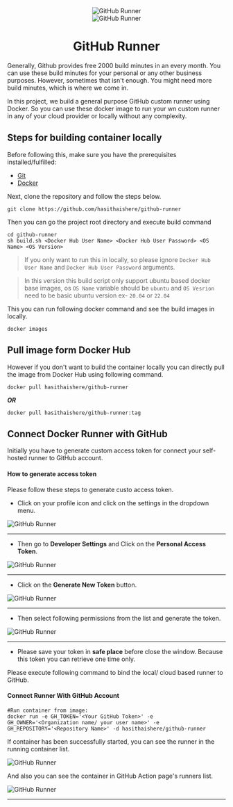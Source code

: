 <div align="center">
  <img src="https://user-images.githubusercontent.com/4580975/194851999-ca3e6db3-c5fa-4b22-b99f-549f4a9a6135.jpg" alt="GitHub Runner"/>
</div>
<div align="center"><img src="https://github.com/hasithaishere/github-runner/actions/workflows/publish-runner.yml/badge.svg" alt="GitHub Runner"/>
</div>
<h1 align="center">GitHub Runner</h1>

Generally, Github provides free 2000 build minutes in an every month. You can use these build minutes for your personal or any other business purposes. However, sometimes that isn't enough. You might need more build minutes, which is where we come in.

In this project, we build a general purpose GitHub custom runner using Docker. So you can use these docker image to run your wn custom runner in any of your cloud provider or locally without any complexity.

## Steps for building container locally

Before following this, make sure you have the prerequisites installed/fulfilled:

- [Git](https://git-scm.com/downloads)
- [Docker](https://docs.docker.com/get-docker/)

Next, clone the repository and follow the steps below.

```shell
git clone https://github.com/hasithaishere/github-runner
```

Then you can go the project root directory and execute build command

```shell
cd github-runner
sh build.sh <Docker Hub User Name> <Docker Hub User Password> <OS Name> <OS Version>
```

>If you only want to run this in locally, so please ignore `Docker Hub User Name` and `Docker Hub User Password` arguments.

>In this version this build script only support ubuntu based docker base images, os `OS Name` variable should be `ubuntu` and `OS Vesrion` need to be  basic ubuntu version ex- `20.04` or `22.04`

This you can run following docker command and see the build images in locally.

```shell
docker images
```
## Pull image form Docker Hub

However if you don't want to build the container locally you can directly pull the image from Docker Hub using following command.

```shell
docker pull hasithaishere/github-runner
```
_**OR**_
```shell
docker pull hasithaishere/github-runner:tag
```

## Connect Docker Runner with GitHub

Initially you have to generate custom access token for connect your self-hosted runner to GitHub account.

#### How to generate access token

Please follow these steps to generate custo access token.

- Click on your profile icon and click on the settings in the dropdown menu.

<img src="https://user-images.githubusercontent.com/4580975/194856355-7d4bba7e-86a0-4035-99a6-165dc76367e9.gif" alt="GitHub Runner"/>

<hr>

- Then go to **Developer Settings** and Click on the **Personal Access Token**.

<img src="https://user-images.githubusercontent.com/4580975/194856352-e492981d-1fda-4316-ac90-a19aa3624c3a.gif" alt="GitHub Runner"/>

<hr>

- Click on the **Generate New Token** button.

<img src="https://user-images.githubusercontent.com/4580975/194856349-c9268293-0725-4ee3-905d-b55512e74505.png" alt="GitHub Runner"/>

<hr>

- Then select following permissions from the list and generate the token.

<img src="https://user-images.githubusercontent.com/4580975/194856465-13fa5ad3-c0e0-4b75-983f-107229b989ba.gif" alt="GitHub Runner"/>

<hr>

- Please save your token in **safe place** before close the window. Because this token you can retrieve one time only.

Please execute following command to bind the local/ cloud based runner to GitHub.

#### Connect Runner With GitHub Account

```shell
#Run container from image:
docker run -e GH_TOKEN='<Your GitHub Token>' -e GH_OWNER='<Organization name/ your user name>' -e GH_REPOSITORY='<Repository Name>' -d hasithaishere/github-runner
```

If container has been successfully started, you can see the runner in the running container list.

<img src="https://user-images.githubusercontent.com/4580975/194861525-88719515-33ac-4903-b6e2-dee89564ad7f.png" alt="GitHub Runner"/>



And also you can see the container in GitHub Action page's runners list.

<img src="https://user-images.githubusercontent.com/4580975/194861516-38cce929-31ec-48de-8007-10e02080fd44.png" alt="GitHub Runner"/>

<hr>
